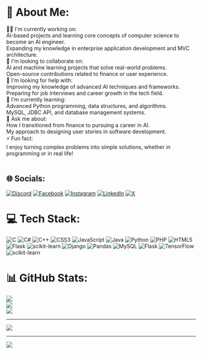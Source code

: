 # 💫 About Me:
👨‍💻 I'm currently working on:<br>AI-based projects and learning core concepts of computer science to become an AI engineer.<br>Expanding my knowledge in enterprise application development and MVC architecture.<br>🤝 I'm looking to collaborate on:<br>AI and machine learning projects that solve real-world problems.<br>Open-source contributions related to finance or user experience.<br>🧠 I'm looking for help with:<br>Improving my knowledge of advanced AI techniques and frameworks.<br>Preparing for job interviews and career growth in the tech field.<br>🌱 I'm currently learning:<br>Advanced Python programming, data structures, and algorithms.<br>MySQL, JDBC API, and database management systems.<br>💬 Ask me about:<br>How I transitioned from finance to pursuing a career in AI.<br>My approach to designing user stories in software development.<br>⚡ Fun fact:<br>I enjoy turning complex problems into simple solutions, whether in programming or in real life!<br><br>


## 🌐 Socials:
[![Discord](https://img.shields.io/badge/Discord-%237289DA.svg?logo=discord&logoColor=white)](https://discord.gg/ishan048896) [![Facebook](https://img.shields.io/badge/Facebook-%231877F2.svg?logo=Facebook&logoColor=white)](https://facebook.com/hasinduishan) [![Instagram](https://img.shields.io/badge/Instagram-%23E4405F.svg?logo=Instagram&logoColor=white)](https://instagram.com/Shaan) [![LinkedIn](https://img.shields.io/badge/LinkedIn-%230077B5.svg?logo=linkedin&logoColor=white)](https://linkedin.com/in/WAHISHAN) [![X](https://img.shields.io/badge/X-black.svg?logo=X&logoColor=white)](https://x.com/Hasindu) 

# 💻 Tech Stack:
![C](https://img.shields.io/badge/c-%2300599C.svg?style=for-the-badge&logo=c&logoColor=white) ![C#](https://img.shields.io/badge/c%23-%23239120.svg?style=for-the-badge&logo=csharp&logoColor=white) ![C++](https://img.shields.io/badge/c++-%2300599C.svg?style=for-the-badge&logo=c%2B%2B&logoColor=white) ![CSS3](https://img.shields.io/badge/css3-%231572B6.svg?style=for-the-badge&logo=css3&logoColor=white) ![JavaScript](https://img.shields.io/badge/javascript-%23323330.svg?style=for-the-badge&logo=javascript&logoColor=%23F7DF1E) ![Java](https://img.shields.io/badge/java-%23ED8B00.svg?style=for-the-badge&logo=openjdk&logoColor=white) ![Python](https://img.shields.io/badge/python-3670A0?style=for-the-badge&logo=python&logoColor=ffdd54) ![PHP](https://img.shields.io/badge/php-%23777BB4.svg?style=for-the-badge&logo=php&logoColor=white) ![HTML5](https://img.shields.io/badge/html5-%23E34F26.svg?style=for-the-badge&logo=html5&logoColor=white) ![Flask](https://img.shields.io/badge/flask-%23000.svg?style=for-the-badge&logo=flask&logoColor=white) ![scikit-learn](https://img.shields.io/badge/scikit--learn-%23F7931E.svg?style=for-the-badge&logo=scikit-learn&logoColor=white) ![Django](https://img.shields.io/badge/django-%23092E20.svg?style=for-the-badge&logo=django&logoColor=white) ![Pandas](https://img.shields.io/badge/pandas-%23150458.svg?style=for-the-badge&logo=pandas&logoColor=white) ![MySQL](https://img.shields.io/badge/mysql-4479A1.svg?style=for-the-badge&logo=mysql&logoColor=white) ![Flask](https://img.shields.io/badge/flask-%23000.svg?style=for-the-badge&logo=flask&logoColor=white) ![TensorFlow](https://img.shields.io/badge/TensorFlow-%23FF6F00.svg?style=for-the-badge&logo=TensorFlow&logoColor=white) ![scikit-learn](https://img.shields.io/badge/scikit--learn-%23F7931E.svg?style=for-the-badge&logo=scikit-learn&logoColor=white)
# 📊 GitHub Stats:
![](https://github-readme-stats.vercel.app/api?username=wahishan&theme=dark&hide_border=false&include_all_commits=false&count_private=false)<br/>
![](https://github-readme-streak-stats.herokuapp.com/?user=wahishan&theme=dark&hide_border=false)<br/>
![](https://github-readme-stats.vercel.app/api/top-langs/?username=wahishan&theme=dark&hide_border=false&include_all_commits=false&count_private=false&layout=compact)

---
[![](https://visitcount.itsvg.in/api?id=wahishan&icon=0&color=0)](https://visitcount.itsvg.in)

<!-- Proudly created with GPRM ( https://gprm.itsvg.in ) -->


---
[![](https://visitcount.itsvg.in/api?id=WAHIshan&icon=10&color=0)](https://visitcount.itsvg.in)

<!-- Proudly created with GPRM ( https://gprm.itsvg.in ) -->
